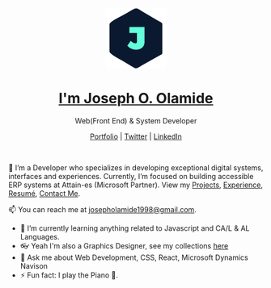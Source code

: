 <p align="center">
  <img src="/jhay.png" width="120" />  
  <h1 align="center"><a href="https://jhayportfolio.com/index.php">I'm Joseph O. Olamide</a></h1>
  <p align="center"> Web(Front End) & System Developer</p>
</p>

<p align="center">
  <a href="https://jhayportfolio.com/index.php">Portfolio</a> | 
  <a href="https://twitter.com/jhaybhoye">Twitter</a> |
  <a href="https://www.linkedin.com/in/joseph-olamide-1948221ab/">LinkedIn</a>
</p>

<br />

💫 I’m a Developer who specializes in developing exceptional digital systems, interfaces and experiences. Currently, I’m focused on building accessible ERP systems at Attain-es (Microsoft Partner). View my [Projects](https://jhayportfolio.tech/#projects), [Experience](https://jhayportfolio.tech/#jobs), [Resumé](https://jhayportfolio.tech/), [Contact Me](https://jhayportfolio.tech/#contact).

📫 You can reach me at josepholamide1998@gmail.com.

- 🌱 I’m currently learning anything related to Javascript and CA/L & AL Languages.
- 👓 Yeah I'm also a Graphics Designer, see my collections [here](https://jhayportfolio.tech/collections)
- 💬 Ask me about Web Development, CSS, React, Microsoft Dynamics Navison
- ⚡ Fun fact: I play the Piano 🎹.



